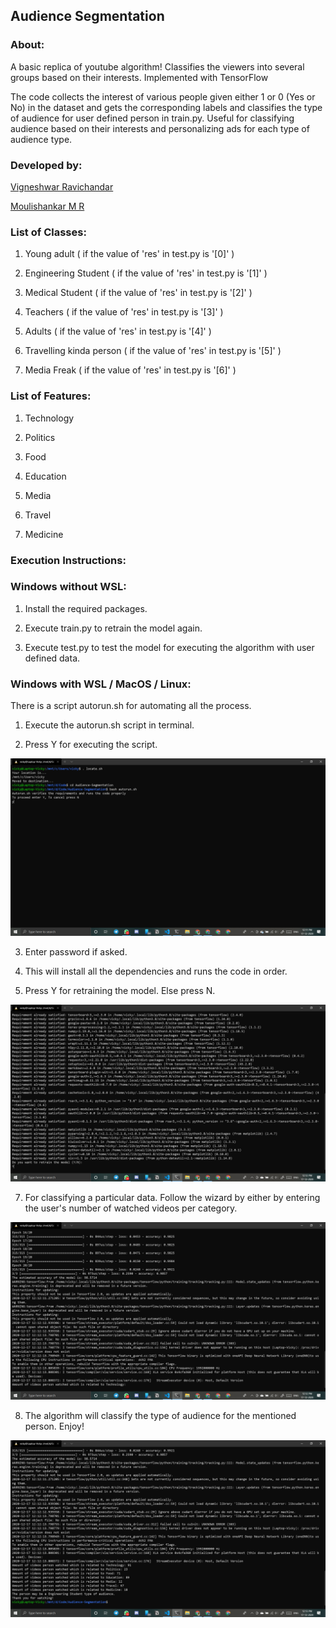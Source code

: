 ## Audience Segmentation

### About:

A basic replica of youtube algorithm! Classifies the viewers into several groups based on their interests. Implemented with TensorFlow

The code collects the interest of various people given either 1 or 0 (Yes or No) in the dataset and gets the corresponding labels and classifies the type of audience for user defined person in train.py. Useful for classifying audience based on their interests and personalizing ads for each type of audience type.

### Developed by:
[Vigneshwar Ravichandar](https://github.com/ToastCoder)

[Moulishankar M R](https://github.com/Moulishankar10)

### List of Classes:

1. Young adult ( if the value of 'res' in test.py is '[0]' )

2. Engineering Student ( if the value of 'res' in test.py is '[1]' )

3. Medical Student ( if the value of 'res' in test.py is '[2]' )

4. Teachers ( if the value of 'res' in test.py is '[3]' )

5. Adults ( if the value of 'res' in test.py is '[4]' )

6. Travelling kinda person ( if the value of 'res' in test.py is '[5]' )

7. Media Freak ( if the value of 'res' in test.py is '[6]' )

### List of Features: 

1. Technology

2. Politics

3. Food

4. Education

5. Media

6. Travel

7. Medicine

### Execution Instructions:

### Windows without WSL:

1. Install the required packages.

2. Execute train.py to retrain the model again.

3. Execute test.py to test the model for executing the algorithm with user defined data.

### Windows with WSL / MacOS / Linux:

There is a script autorun.sh for automating all the process.

1. Execute the autorun.sh script in terminal.

2. Press Y for executing the script.

![shell1](https://github.com/ToastCoder/Audience-Segmentation/blob/master/images/image1.png)

3. Enter password if asked.

4. This will install all the dependencies and runs the code in order.

5. Press Y for retraining the model. Else press N.

![shell2](https://github.com/ToastCoder/Audience-Segmentation/blob/master/images/image2.png)

7. For classifying a particular data. Follow the wizard by either by entering the user's number of watched videos per category.

![shell3](https://github.com/ToastCoder/Audience-Segmentation/blob/master/images/image3.png)

8. The algorithm will classify the type of audience for the mentioned person. Enjoy!

![shell4](https://github.com/ToastCoder/Audience-Segmentation/blob/master/images/image4.png)

